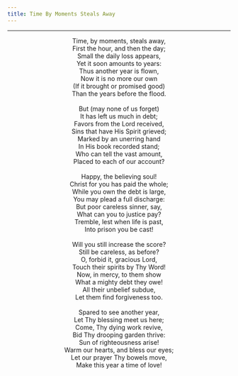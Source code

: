 ```yaml
---
title: Time By Moments Steals Away
---
```


---
<center>
Time, by moments, steals away,<br/>
First the hour, and then the day;<br/>
Small the daily loss appears,<br/>
Yet it soon amounts to years:<br/>
Thus another year is flown,<br/>
Now it is no more our own<br/>
(If it brought or promised good)<br/>
Than the years before the flood.<br/>
<br/>
But (may none of us forget)<br/>
It has left us much in debt;<br/>
Favors from the Lord received,<br/>
Sins that have His Spirit grieved;<br/>
Marked by an unerring hand<br/>
In His book recorded stand;<br/>
Who can tell the vast amount,<br/>
Placed to each of our account?<br/>
<br/>
Happy, the believing soul!<br/>
Christ for you has paid the whole;<br/>
While you own the debt is large,<br/>
You may plead a full discharge:<br/>
But poor careless sinner, say,<br/>
What can you to justice pay?<br/>
Tremble, lest when life is past,<br/>
Into prison you be cast!<br/>
<br/>
Will you still increase the score?<br/>
Still be careless, as before?<br/>
O, forbid it, gracious Lord,<br/>
Touch their spirits by Thy Word!<br/>
Now, in mercy, to them show<br/>
What a mighty debt they owe!<br/>
All their unbelief subdue,<br/>
Let them find forgiveness too.<br/>
<br/>
Spared to see another year,<br/>
Let Thy blessing meet us here;<br/>
Come, Thy dying work revive,<br/>
Bid Thy drooping garden thrive:<br/>
Sun of righteousness arise!<br/>
Warm our hearts, and bless our eyes;<br/>
Let our prayer Thy bowels move,<br/>
Make this year a time of love!
</center>